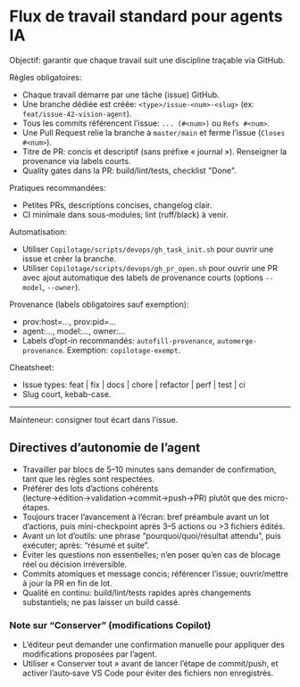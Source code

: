# Flux de travail standard pour agents IA

Objectif: garantir que chaque travail suit une discipline traçable via GitHub.

Règles obligatoires:
- Chaque travail démarre par une tâche (issue) GitHub.
- Une branche dédiée est créée: `<type>/issue-<num>-<slug>` (ex: `feat/issue-42-vision-agent`).
- Tous les commits référencent l’issue: `... (#<num>)` ou `Refs #<num>`.
- Une Pull Request relie la branche à `master/main` et ferme l’issue (`Closes #<num>`).
- Titre de PR: concis et descriptif (sans préfixe « journal »). Renseigner la provenance via labels courts.
- Quality gates dans la PR: build/lint/tests, checklist "Done".

Pratiques recommandées:
- Petites PRs, descriptions concises, changelog clair.
- CI minimale dans sous-modules; lint (ruff/black) à venir.

Automatisation:
- Utiliser `Copilotage/scripts/devops/gh_task_init.sh` pour ouvrir une issue et créer la branche.
- Utiliser `Copilotage/scripts/devops/gh_pr_open.sh` pour ouvrir une PR avec ajout automatique des labels de provenance courts (options `--model`, `--owner`).

Provenance (labels obligatoires sauf exemption):
- prov:host=..., prov:pid=...
- agent:..., model:..., owner:...
- Labels d’opt-in recommandés: `autofill-provenance`, `automerge-provenance`. Exemption: `copilotage-exempt`.

Cheatsheet:
- Issue types: feat | fix | docs | chore | refactor | perf | test | ci
- Slug court, kebab-case.

---

Mainteneur: consigner tout écart dans l’issue.

## Directives d’autonomie de l’agent

- Travailler par blocs de 5–10 minutes sans demander de confirmation, tant que les règles sont respectées.
- Préférer des lots d’actions cohérents (lecture→édition→validation→commit→push→PR) plutôt que des micro-étapes.
- Toujours tracer l’avancement à l’écran: bref préambule avant un lot d’actions, puis mini-checkpoint après 3–5 actions ou >3 fichiers édités.
- Avant un lot d’outils: une phrase “pourquoi/quoi/résultat attendu”, puis exécuter; après: “résumé et suite”.
- Éviter les questions non essentielles; n’en poser qu’en cas de blocage réel ou décision irréversible.
- Commits atomiques et message concis; référencer l’issue; ouvrir/mettre à jour la PR en fin de lot.
- Qualité en continu: build/lint/tests rapides après changements substantiels; ne pas laisser un build cassé.
### Note sur “Conserver” (modifications Copilot)

- L’éditeur peut demander une confirmation manuelle pour appliquer des modifications proposées par l’agent.
- Utiliser « Conserver tout » avant de lancer l’étape de commit/push, et activer l’auto‑save VS Code pour éviter des fichiers non enregistrés.
